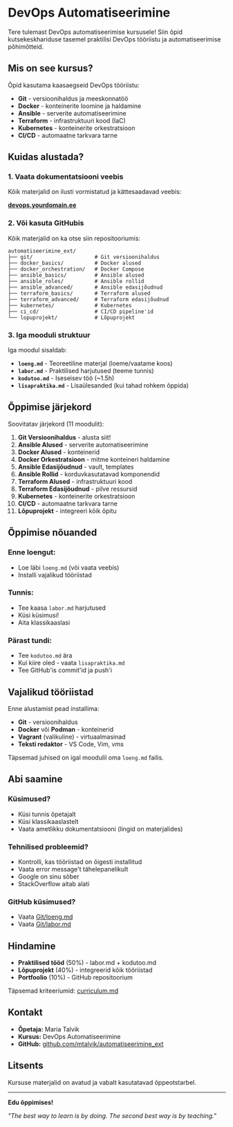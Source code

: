 # DevOps Automatiseerimine

Tere tulemast DevOps automatiseerimise kursusele! Siin õpid kutsekeskhariduse tasemel praktilisi DevOps tööriistu ja automatiseerimise põhimõtteid.

## Mis on see kursus?

Õpid kasutama kaasaegseid DevOps tööriistu:
- **Git** - versioonihaldus ja meeskonnatöö
- **Docker** - konteinerite loomine ja haldamine
- **Ansible** - serverite automatiseerimine
- **Terraform** - infrastruktuuri kood (IaC)
- **Kubernetes** - konteinerite orkestratsioon
- **CI/CD** - automaatne tarkvara tarne

## Kuidas alustada?

### 1. Vaata dokumentatsiooni veebis
Kõik materjalid on ilusti vormistatud ja kättesaadavad veebis:

**[devops.yourdomain.ee](https://yourdomain.github.io/automatiseerimine_ext/)**

### 2. Või kasuta GitHubis
Kõik materjalid on ka otse siin repositooriumis:

```
automatiseerimine_ext/
├── git/                    # Git versioonihaldus
├── docker_basics/          # Docker alused
├── docker_orchestration/   # Docker Compose
├── ansible_basics/         # Ansible alused
├── ansible_roles/          # Ansible rollid
├── ansible_advanced/       # Ansible edasijõudnud
├── terraform_basics/       # Terraform alused
├── terraform_advanced/     # Terraform edasijõudnud
├── kubernetes/             # Kubernetes
├── ci_cd/                  # CI/CD pipeline'id
└── lopuprojekt/            # Lõpuprojekt
```

### 3. Iga mooduli struktuur

Iga moodul sisaldab:
- **`loeng.md`** - Teoreetiline materjal (loeme/vaatame koos)
- **`labor.md`** - Praktilised harjutused (teeme tunnis)
- **`kodutoo.md`** - Iseseisev töö (~1.5h)
- **`lisapraktika.md`** - Lisaülesanded (kui tahad rohkem õppida)

## Õppimise järjekord

Soovitatav järjekord (11 moodulit):

1. **Git Versioonihaldus** - alusta siit!
2. **Ansible Alused** - serverite automatiseerimine
3. **Docker Alused** - konteinerid
4. **Docker Orkestratsioon** - mitme konteineri haldamine
5. **Ansible Edasijõudnud** - vault, templates
6. **Ansible Rollid** - korduvkasutatavad komponendid
7. **Terraform Alused** - infrastruktuuri kood
8. **Terraform Edasijõudnud** - pilve ressursid
9. **Kubernetes** - konteinerite orkestratsioon
10. **CI/CD** - automaatne tarkvara tarne
11. **Lõpuprojekt** - integreeri kõik õpitu

## Õppimise nõuanded

### Enne loengut:
- Loe läbi `loeng.md` (või vaata veebis)
- Installi vajalikud tööriistad

### Tunnis:
- Tee kaasa `labor.md` harjutused
- Küsi küsimusi!
- Aita klassikaaslasi

### Pärast tundi:
- Tee `kodutoo.md` ära
- Kui kiire oled - vaata `lisapraktika.md`
- Tee GitHub'is commit'id ja push'i

## Vajalikud tööriistad

Enne alustamist pead installima:
- **Git** - versioonihaldus
- **Docker** või **Podman** - konteinerid
- **Vagrant** (valikuline) - virtuaalmasinad
- **Teksti redaktor** - VS Code, Vim, vms

Täpsemad juhised on igal moodulil oma `loeng.md` failis.

## Abi saamine

### Küsimused?
- Küsi tunnis õpetajalt
- Küsi klassikaaslastelt
- Vaata ametlikku dokumentatsiooni (lingid on materjalides)

### Tehnilised probleemid?
- Kontrolli, kas tööriistad on õigesti installitud
- Vaata error message't tähelepanelikult
- Google on sinu sõber
- StackOverflow aitab alati

### GitHub küsimused?
- Vaata [Git/loeng.md](git/loeng.md)
- Vaata [Git/labor.md](git/labor.md)

## Hindamine

- **Praktilised tööd** (50%) - labor.md + kodutoo.md
- **Lõpuprojekt** (40%) - integreerid kõik tööriistad
- **Portfoolio** (10%) - GitHub repositoorium

Täpsemad kriteeriumid: [curriculum.md](curriculum.md)

## Kontakt

- **Õpetaja:** Maria Talvik
- **Kursus:** DevOps Automatiseerimine
- **GitHub:** [github.com/mtalvik/automatiseerimine_ext](https://github.com/mtalvik/automatiseerimine_ext)

## Litsents

Kursuse materjalid on avatud ja vabalt kasutatavad õppeotstarbel.

---

**Edu õppimises!**

*"The best way to learn is by doing. The second best way is by teaching."*
